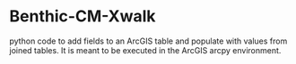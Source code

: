 # Benthic-CM-Xwalk
python code to add fields to an ArcGIS table and populate with values from joined tables. It is meant to be executed in the ArcGIS arcpy environment.

